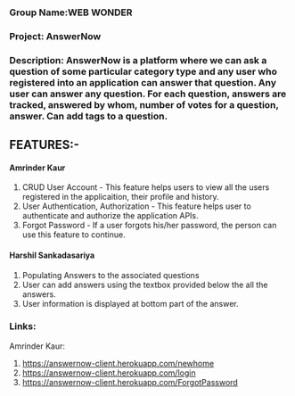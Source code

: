 
### Group Name:WEB WONDER
 
### Project: AnswerNow
 
### Description: AnswerNow is a platform where we can ask a question of some particular category type and any user who registered into an application can answer that question. Any user can answer any question. For each question, answers are tracked, answered by whom, number of votes for a question, answer. Can add tags to a question.

## FEATURES:-

#### Amrinder Kaur

  1. CRUD User Account - This feature helps users to view all the users registered in the applicaition, their profile and history.
  2. User Authentication, Authorization - This feature helps user to authenticate and authorize the application APIs.
  3. Forgot Password - If a user forgots his/her password, the person can use this feature to continue.
 
#### Harshil Sankadasariya
  1. Populating Answers to the associated questions 
  2. User can add answers using the textbox provided below the all the answers.
  3. User information is displayed at bottom part of the answer.
  
  
### Links:
Amrinder Kaur:
1. https://answernow-client.herokuapp.com/newhome
2. https://answernow-client.herokuapp.com/login
3. https://answernow-client.herokuapp.com/ForgotPassword
